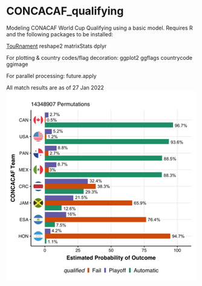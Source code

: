# CONCACAF_qualifying
Modeling CONACAF World Cup Qualifying using a basic model.
Requires R and the following packages to be installed:

[TouRnament](https://www.google.com/url?sa=t&rct=j&q=&esrc=s&source=web&cd=&cad=rja&uact=8&ved=2ahUKEwiU9u2y6tL1AhVQmmoFHYuXCj4QFnoECAcQAQ&url=https%3A%2F%2Fcran.r-project.org%2Fpackage%3DTouRnament&usg=AOvVaw3JDwZD1QMSlkeNAO30VpDQ)
reshape2
matrixStats
dplyr

For plotting & country codes/flag decoration:
ggplot2
ggflags
countrycode
ggimage

For parallel processing:
future.apply


All match results are as of 27 Jan 2022
![As of 27 Jan 2022:](Concacaf.png)
